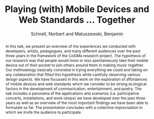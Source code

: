 --- 
title: "Playing (with) Mobile Devices and Web Standards ... Together" 
abstract: "In this talk, we present an overview of the experiences we conducted with developers, artists, pedagogues, and many different audiences over the past three years in the framework of the CoSiMa research project. The hypothesis of our research was that people would more or less spontaneously take their mobile device out of their pocket to join others around them in making music together. Our methodology basically consisted in trying everything we could and taking on any collaboration that fitted this hypothesis while carefully observing various design aspects. We have focussed in this work on the exploration of affordances of mobile devices and web standards which we consider to be strong ecological factors in the development of communication, entertainment, and poetry. The talk includes a panorama of the applications and scenarios (i.e. participative concerts, installations, and work-shops) we have developed over the past three years as well as an overview of the most important findings we have been able to formulate so far. The presentation concludes with a collective improvisation in which we invite the audience to participate." 
address: "London" 
author: "Schnell, Norbert and Matuszewski, Benjamin"
webAuthor: "Norbert Schnell, Benjamin Matuszewski" 
booktitle: "Proceedings of the International Web Audio Conference" 
editor: "Thalmann, Florian and Ewert, Sebastian" 
month: "Proceedings of the International Web Audio Conference"
pages: "" 
publisher: "Queen Mary University of London" 
series: "WAC '17"
track: "Talk"  
year: "2017" 
id: "2017_EA_49" 
tags: year2017
media: https://youtu.be/HjBqB3g8y2A?t=4732 
pdflink: /_data/papers/pdf/2017/2017_49.pdf
ISSN: 2663-5844
---